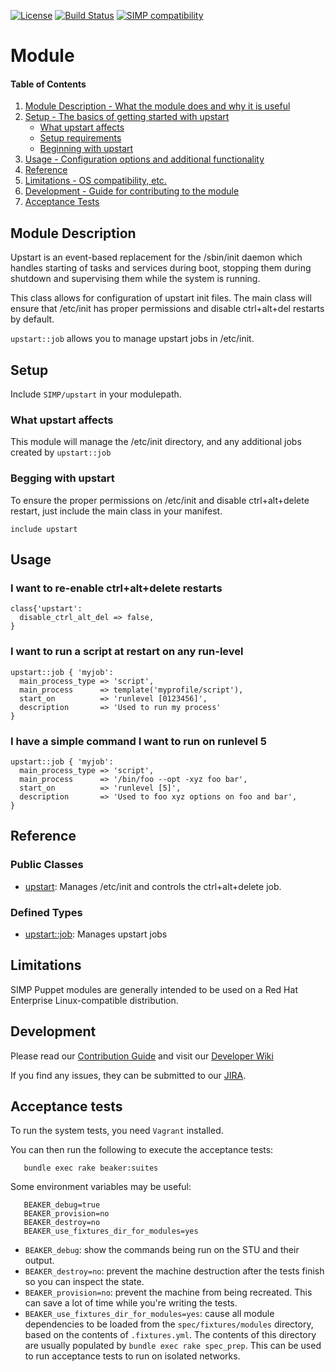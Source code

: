 [![License](http://img.shields.io/:license-apache-blue.svg)](http://www.apache.org/licenses/LICENSE-2.0.html) [![Build Status](https://travis-ci.org/simp/pupmod-simp-upstart.svg)](https://travis-ci.org/simp/pupmod-simp-upstart) [![SIMP compatibility](https://img.shields.io/badge/SIMP%20compatibility-4.2.*%2F5.1.*-orange.svg)](https://img.shields.io/badge/SIMP%20compatibility-4.2.*%2F5.1.*-orange.svg)

# Module


#### Table of Contents
1. [Module Description - What the module does and why it is useful](#module-description)
2. [Setup - The basics of getting started with upstart](#setup)
    * [What upstart affects](#what-upstart-affects)
    * [Setup requirements](#setup-requirements)
    * [Beginning with upstart](#beginning-with-upstart)
3. [Usage - Configuration options and additional functionality](#usage)
4. [Reference](#reference)
5. [Limitations - OS compatibility, etc.](#limitations)
6. [Development - Guide for contributing to the module](#development)
7. [Acceptance Tests](#acceptance-tests)


## Module Description

Upstart is an event-based replacement for the /sbin/init daemon which handles
starting of tasks and services during boot, stopping them during shutdown and
supervising them while the system is running.

This class allows for configuration of upstart init files. The main class will
ensure that /etc/init has proper permissions and disable ctrl+alt+del restarts
by default.

`upstart::job` allows you to manage upstart jobs in /etc/init.

## Setup

Include `SIMP/upstart` in your modulepath.

### What upstart affects

This module will manage the /etc/init directory, and any additional jobs created
by `upstart::job`

### Begging with upstart

To ensure the proper permissions on /etc/init and disable ctrl+alt+delete
restart, just include the main class in your manifest.

```puppet
include upstart
```

## Usage


### I want to re-enable ctrl+alt+delete restarts

```puppet
class{'upstart':
  disable_ctrl_alt_del => false,
}
```

### I want to run a script at restart on any run-level

```puppet
upstart::job { 'myjob':
  main_process_type => 'script',
  main_process      => template('myprofile/script'),
  start_on          => 'runlevel [0123456]',
  description       => 'Used to run my process'
}
```

### I have a simple command I want to run on runlevel 5

```puppet
upstart::job { 'myjob':
  main_process_type => 'script',
  main_process      => '/bin/foo --opt -xyz foo bar',
  start_on          => 'runlevel [5]',
  description       => 'Used to foo xyz options on foo and bar',
}
```

## Reference


### Public Classes
* [upstart](https://github.com/simp/pupmod-simp-upstart/blob/master/manifests/init.pp): Manages /etc/init and controls the ctrl+alt+delete job.

### Defined Types
* [upstart::job](https://github.com/simp/pupmod-simp-upstart/blob/master/manifests/job.pp): Manages upstart jobs

## Limitations

SIMP Puppet modules are generally intended to be used on a Red Hat Enterprise
Linux-compatible distribution.

## Development

Please read our [Contribution Guide](https://simp-project.atlassian.net/wiki/display/SD/Contributing+to+SIMP)
and visit our [Developer Wiki](https://simp-project.atlassian.net/wiki/display/SD/SIMP+Development+Home)

If you find any issues, they can be submitted to our
[JIRA](https://simp-project.atlassian.net).


## Acceptance tests

To run the system tests, you need `Vagrant` installed.

You can then run the following to execute the acceptance tests:

```shell
   bundle exec rake beaker:suites
```

Some environment variables may be useful:

```shell
   BEAKER_debug=true
   BEAKER_provision=no
   BEAKER_destroy=no
   BEAKER_use_fixtures_dir_for_modules=yes
```

*  ``BEAKER_debug``: show the commands being run on the STU and their output.
*  ``BEAKER_destroy=no``: prevent the machine destruction after the tests
   finish so you can inspect the state.
*  ``BEAKER_provision=no``: prevent the machine from being recreated.  This can
   save a lot of time while you're writing the tests.
*  ``BEAKER_use_fixtures_dir_for_modules=yes``: cause all module dependencies
   to be loaded from the ``spec/fixtures/modules`` directory, based on the
   contents of ``.fixtures.yml``. The contents of this directory are usually
   populated by ``bundle exec rake spec_prep``. This can be used to run
   acceptance tests to run on isolated networks.
